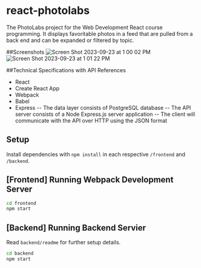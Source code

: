 # react-photolabs
The PhotoLabs project for the Web Development React course programming. It displays favoritable photos in a feed that are pulled from a back end and can be expanded or filtered by topic. 

##Screenshots
![Screen Shot 2023-09-23 at 1 00 02 PM](https://github.com/shanimithani/photolabs-starter/assets/10202231/0dd0c2af-4c47-4fb0-9af5-513129299315)
![Screen Shot 2023-09-23 at 1 01 22 PM](https://github.com/shanimithani/photolabs-starter/assets/10202231/66212708-6092-400b-ac16-71bdf59e7140)

##Technical Specifications with API References
- React
- Create React App
- Webpack
- Babel
- Express
-- The data layer consists of PostgreSQL database
-- The API server consists of a Node Express.js server application
-- The client will communicate with the API over HTTP using the JSON format

## Setup

Install dependencies with `npm install` in each respective `/frontend` and `/backend`.

## [Frontend] Running Webpack Development Server

```sh
cd frontend
npm start
```

## [Backend] Running Backend Servier

Read `backend/readme` for further setup details.

```sh
cd backend
npm start
```

